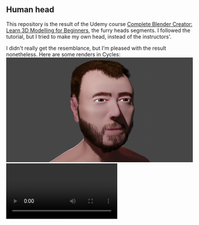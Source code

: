 ## Human head

This repository is the result of the Udemy course [Complete Blender Creator: Learn 3D Modelling for Beginners](https://www.udemy.com/course/blendertutorial/), the furry heads segments.
I followed the tutorial, but I tried to make my own head, instead of the instructors'.

I didn't really get the resemblance, but I'm pleased with the result nonetheless.
Here are some renders in Cycles:
![isometric](render/final.png)
![animation](render/orbiting/0001-0180.mp4)
